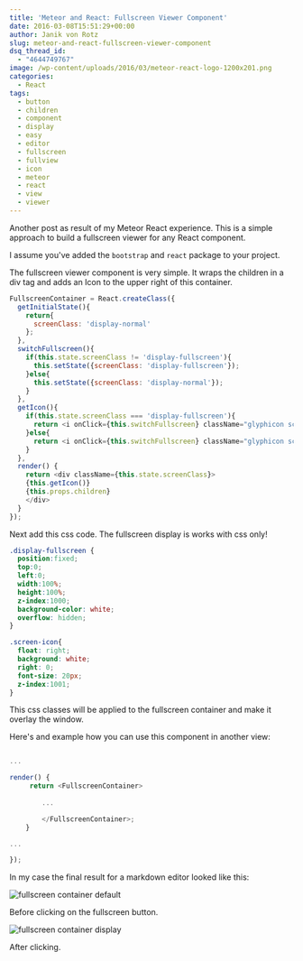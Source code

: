 ```yaml
---
title: 'Meteor and React: Fullscreen Viewer Component'
date: 2016-03-08T15:51:29+00:00
author: Janik von Rotz
slug: meteor-and-react-fullscreen-viewer-component
dsq_thread_id:
  - "4644749767"
image: /wp-content/uploads/2016/03/meteor-react-logo-1200x201.png
categories:
  - React
tags:
  - button
  - children
  - component
  - display
  - easy
  - editor
  - fullscreen
  - fullview
  - icon
  - meteor
  - react
  - view
  - viewer
---
```

Another post as result of my Meteor React experience.
This is a simple approach to build a fullscreen viewer for any React component.
<!--more-->
I assume you've added the `bootstrap` and `react` package to your project.

The fullscreen viewer component is very simple. It wraps the children in a div tag and adds an Icon to the upper right of this container.

```js
FullscreenContainer = React.createClass({
  getInitialState(){
    return{
      screenClass: 'display-normal'
    };
  },
  switchFullscreen(){
    if(this.state.screenClass != 'display-fullscreen'){
      this.setState({screenClass: 'display-fullscreen'});
    }else{
      this.setState({screenClass: 'display-normal'});
    }
  },
  getIcon(){
    if(this.state.screenClass === 'display-fullscreen'){
      return <i onClick={this.switchFullscreen} className="glyphicon screen-icon glyphicon-remove" />
    }else{
      return <i onClick={this.switchFullscreen} className="glyphicon screen-icon glyphicon-fullscreen" />
    }
  },
  render() {
    return <div className={this.state.screenClass}>
    {this.getIcon()}
    {this.props.children}
    </div>
  }
});
```

Next add this css code. The fullscreen display is works with css only!

```css
.display-fullscreen {
  position:fixed;
  top:0;
  left:0;
  width:100%;
  height:100%;
  z-index:1000;
  background-color: white;
  overflow: hidden;
}

.screen-icon{
  float: right;
  background: white;
  right: 0;
  font-size: 20px;
  z-index:1001;
}
```

This css classes will be applied to the fullscreen container and make it overlay the window.

Here's and example how you can use this component in another view:

```js

...

render() {
     return <FullscreenContainer>
        
        ...

        </FullscreenContainer>;
    }

...

});
```

In my case the final result for a markdown editor looked like this:

![fullscreen container default](/wp-content/uploads/2016/03/fullscreen-container-default-1024x672.png)

Before clicking on the fullscreen button.

![fullscreen container display](/wp-content/uploads/2016/03/fullscreen-container-display-1024x426.png)

After clicking.